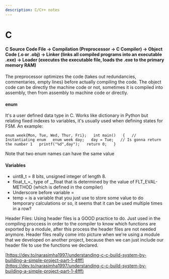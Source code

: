 ```yaml
---
description: C/C++ notes
---
```


# C

#### C Source Code File -&gt; Compilation \(Preprocessor -&gt; C Compiler\) -&gt; Object Code \(.o or .obj\) -&gt; Linker \(links all compiled programs into an executable .exe\) -&gt; Loader \(executes the executable file, loads the .exe to the primary memory RAM\)

The preprocessor optimizes the code \(takes out redundancies, commentaries, empty lines\) before actually compiling the code. The object code can be directly the machine code or not, sometimes it is compiled into assembly, then from assembly to machine code or directly. 

#### enum

It's a user defined data type in C. Works like dictionary in Python but relating fixed indexes to variables, it's usually used when defining states for FSM. An example:

`enum week{Mon, Tue, Wed, Thur, Fri};  
int main()  
{  
    // Instantiating enum  
    enum week day;  
    day = Tue;  
    // Is gonna return the number 1  
    printf("%d",day");  
    return 0;  
}`

Note that two enum names can have the same value

#### Variables

* uint8\_t = 8 bits, unsigned integer of length 8.
* float\_t_=_ type of __float that is determined by the value of FLT\_EVAL-METHOD \(which is defined in the compiler\)
* Underscore before variable =
* temp = is a variable that you just use to store some value to do temporary calculations or so, it seems that it can be used multiple times in a row? 

Header Files: Using header files is a GOOD practice to do. Just used in the compiling proccess in order to the compiler to know which functions are exported by a module, after this process the header files are not needed anymore. Header files really come into picture when we're using a module that we developed on another project, because then we can just include our header file to use the functions we declared.

[https://dev.to/narasimha1997/understanding-c-c-build-system-by-building-a-simple-project-part-1-4fff](https://dev.to/narasimha1997/understanding-c-c-build-system-by-building-a-simple-project-part-1-4fff)


